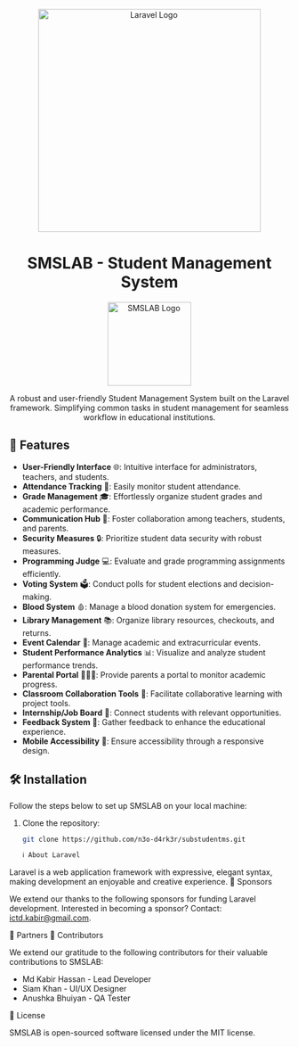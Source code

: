 <p align="center">
  <a href="https://laravel.com" target="_blank">
    <img src="https://raw.githubusercontent.com/laravel/art/master/logo-lockup/5%20SVG/2%20CMYK/1%20Full%20Color/laravel-logolockup-cmyk-red.svg" width="400" alt="Laravel Logo">
  </a>
</p>

<h1 align="center">SMSLAB - Student Management System</h1>

<p align="center">
  <img src="INSERT_YOUR_LOGO_URL" width="150" alt="SMSLAB Logo">
</p>

<p align="center">A robust and user-friendly Student Management System built on the Laravel framework. Simplifying common tasks in student management for seamless workflow in educational institutions.</p>

## 🚀 Features

- **User-Friendly Interface** 🌐: Intuitive interface for administrators, teachers, and students.
- **Attendance Tracking** 📅: Easily monitor student attendance.
- **Grade Management** 🎓: Effortlessly organize student grades and academic performance.
- **Communication Hub** 📧: Foster collaboration among teachers, students, and parents.
- **Security Measures** 🔒: Prioritize student data security with robust measures.
- **Programming Judge** 💻: Evaluate and grade programming assignments efficiently.
- **Voting System** 🗳️: Conduct polls for student elections and decision-making.
- **Blood System** 🩸: Manage a blood donation system for emergencies.
- **Library Management** 📚: Organize library resources, checkouts, and returns.
- **Event Calendar** 📅: Manage academic and extracurricular events.
- **Student Performance Analytics** 📊: Visualize and analyze student performance trends.
- **Parental Portal** 👨‍👩‍👧: Provide parents a portal to monitor academic progress.
- **Classroom Collaboration Tools** 🤝: Facilitate collaborative learning with project tools.
- **Internship/Job Board** 💼: Connect students with relevant opportunities.
- **Feedback System** 📝: Gather feedback to enhance the educational experience.
- **Mobile Accessibility** 📱: Ensure accessibility through a responsive design.



## 🛠️ Installation

Follow the steps below to set up SMSLAB on your local machine:

1. Clone the repository:

   ```bash
   git clone https://github.com/n3o-d4rk3r/substudentms.git

   ℹ️ About Laravel

Laravel is a web application framework with expressive, elegant syntax, making development an enjoyable and creative experience.
🌟 Sponsors

We extend our thanks to the following sponsors for funding Laravel development. Interested in becoming a sponsor? Contact: ictd.kabir@gmail.com.

🤝 Partners
🙌 Contributors

We extend our gratitude to the following contributors for their valuable contributions to SMSLAB:

- Md Kabir Hassan - Lead Developer
- Siam Khan - UI/UX Designer
- Anushka Bhuiyan - QA Tester

📜 License

SMSLAB is open-sourced software licensed under the MIT license.
